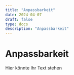 ```yaml
---
title: "Anpassbarkeit"
date: 2024-04-07
draft: false
type: docs
description: "Anpassbarkeit"
---
```


# Anpassbarkeit

Hier könnte Ihr Text stehen